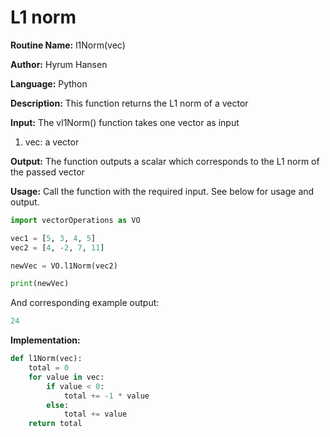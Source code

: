 # L1 norm

**Routine Name:** l1Norm(vec)

**Author:** Hyrum Hansen

**Language:** Python

**Description:** This function returns the L1 norm of a vector

**Input:** The vl1Norm() function takes one vector as input
1. vec: a vector

**Output:** The function outputs a scalar which corresponds to the L1 norm of the passed vector

**Usage:** Call the function with the required input. See below for usage and output.

```python
import vectorOperations as VO

vec1 = [5, 3, 4, 5]
vec2 = [4, -2, 7, 11]

newVec = VO.l1Norm(vec2)

print(newVec)
```

And corresponding example output:

```python
24
```

**Implementation:**

```python
def l1Norm(vec):
    total = 0
    for value in vec:
        if value < 0:
            total += -1 * value 
        else:
            total += value
    return total
```



